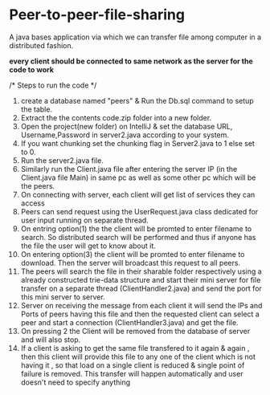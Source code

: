 # Peer-to-peer-file-sharing
A java bases application via which we can transfer file among computer in a distributed fashion.

**every client should be connected to same network as the server for the code to work**

/* Steps to run the code */
1. create a database named "peers" & Run the Db.sql command to setup the table.
2. Extract the the contents code.zip folder into a new folder.
3. Open the project(new folder) on IntelliJ & set the database URL, Username,Password in server2.java according to your system.
4. If you want chunking set the chunking flag in Server2.java to 1 else set to 0.
5. Run the server2.java file.
6. Similarly run the Client.java file after entering the server IP (in the Client.java file Main) 
  in same pc as well as some other pc which will be the peers.
7. On connecting with server, each client will get list of services they can access
8. Peers can send request using the UserRequest.java class dedicated for user input running on separate thread.
9. On entring option(1) the the client will be promted to enter filename to search. So distributed search will 
   be performed and thus if anyone has the file the user will get to know about it.
10. On entering option(3) the client will be promted to enter filename to download. Then the server will broadcast 
   this request to all peers.
11. The peers will search the file in their sharable folder respectively using a already constructed trie-data 
   structure and start their mini server for file transfer on a separate thread (ClientHandler2.java) and send 
    the port for this mini server to server.
12. Server on receiving the message from each client it will send the IPs and Ports of peers having this file 
   and then the requested client can select a peer and start a connection (ClientHandler3.java) and get the file.
13. On pressing 2 the Client will be removed from the database of server and will also stop.
14. If a client is asking to get the same file transfered to it again & again , then this client will provide 
    this file to any one of the client which is not having it , so that load on a single client is reduced &
    single point of failure is removed. This transfer will happen automatically and user doesn't need to specify
    anything
